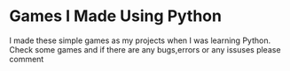<h1>Games I Made Using Python</h1>

I made these simple games as my projects when I was learning Python.
Check some games and if there are any bugs,errors or any issuses please comment
